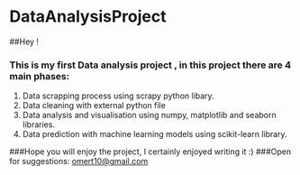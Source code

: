 # DataAnalysisProject

##Hey ! 
### This is my first Data analysis project , in this project there are 4 main phases:
1. Data scrapping process using scrapy python libary.
2. Data cleaning with external python file
3. Data analysis and visualisation using numpy, matplotlib and seaborn libraries.
4. Data prediction with machine learning models using scikit-learn library.

###Hope you will enjoy the project, I certainly enjoyed writing it :)
###Open for suggestions: omert10@gmail.com
